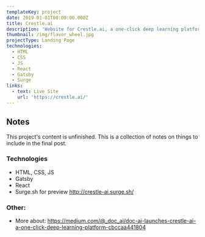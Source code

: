 ```yaml
---
templateKey: project
date: 2019-01-01T00:00:00.000Z
title: Crestle.ai
description: 'Website for Crestle.ai, a one-click deep learning platform.'
thumbnail: /img/flavor_wheel.jpg
projectType: Landing Page
technologies:
  - HTML
  - CSS
  - JS
  - React
  - Gatsby
  - Surge
links:
  - text: Live Site
    url: 'https://crestle.ai/'
---
```


## Notes
This project's content is unfinished. This is a collection of notes on things to include in the final post.

### Technologies
- HTML, CSS, JS
- Gatsby
- React
- Surge.sh for preview http://crestle-ai.surge.sh/

### Other:
- More about: https://medium.com/@_doc_ai/doc-ai-launches-crestle-ai-a-one-click-deep-learning-platform-cbccaa441804
